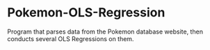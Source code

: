 # Pokemon-OLS-Regression
Program that parses data from the Pokemon database website, then conducts several OLS Regressions on them.

